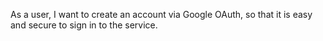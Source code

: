 As a user, I want to create an account via Google OAuth, so that it is easy and secure to sign in to the service.